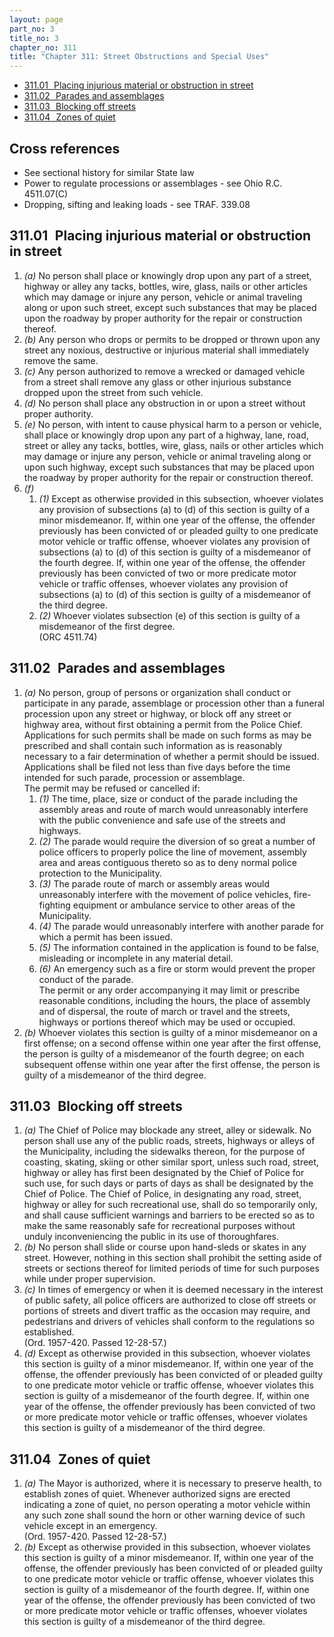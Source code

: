```yaml
---
layout: page
part_no: 3
title_no: 3
chapter_no: 311
title: "Chapter 311: Street Obstructions and Special Uses"
---
```


* [311.01   Placing injurious material or obstruction in street](#31101-placing-injurious-material-or-obstruction-in-street)
* [311.02   Parades and assemblages](#31102-parades-and-assemblages)
* [311.03   Blocking off streets](#31103-blocking-off-streets)
* [311.04   Zones of quiet](#31104-zones-of-quiet)

## Cross references

* See sectional history for similar State law
* Power to regulate processions or assemblages - see Ohio R.C. 4511.07(C)
* Dropping, sifting and leaking loads - see TRAF. 339.08

## 311.01   Placing injurious material or obstruction in street

1. _(a)_ No person shall place or knowingly drop upon any part of a street,
highway or alley any tacks, bottles, wire, glass, nails or other articles which
may damage or injure any person, vehicle or animal traveling along or upon such
street, except such substances that may be placed upon the roadway by proper
authority for the repair or construction thereof.
2. _(b)_ Any person who drops or permits to be dropped or thrown upon any
street any noxious, destructive or injurious material shall immediately remove
the same.
3. _(c)_ Any person authorized to remove a wrecked or damaged vehicle from a
street shall remove any glass or other injurious substance dropped upon the
street from such vehicle.
4. _(d)_ No person shall place any obstruction in or upon a street without
proper authority.
5. _(e)_ No person, with intent to cause physical harm to a person or vehicle,
shall place or knowingly drop upon any part of a highway, lane, road, street or
alley any tacks, bottles, wire, glass, nails or other articles which may damage
or injure any person, vehicle or animal traveling along or upon such highway,
except such substances that may be placed upon the roadway by proper authority
for the repair or construction thereof.
6. _(f)_
    1. _(1)_ Except as otherwise provided in this subsection, whoever
violates any provision of subsections (a) to (d) of this section is guilty of a
minor misdemeanor. If, within one year of the offense, the offender previously
has been convicted of or pleaded guilty to one predicate motor vehicle or
traffic offense, whoever violates any provision of subsections (a) to (d) of
this section is guilty of a misdemeanor of the fourth degree. If, within one
year of the offense, the offender previously has been convicted of two or more
predicate motor vehicle or traffic offenses, whoever violates any provision of
subsections (a) to (d) of this section is guilty of a misdemeanor of the third
degree.
    2. _(2)_ Whoever violates subsection (e) of this section is guilty of a
misdemeanor of the first degree.  
(ORC 4511.74)

## 311.02   Parades and assemblages

1. _(a)_ No person, group of persons or organization shall conduct or
participate in any parade, assemblage or procession other than a funeral
procession upon any street or highway, or block off any street or highway area,
without first obtaining a permit from the Police Chief.  
Applications for such permits shall be made on such forms as may be
prescribed and shall contain such information as is reasonably necessary to a
fair determination of whether a permit should be issued. Applications shall be
filed not less than five days before the time intended for such parade,
procession or assemblage.  
The permit may be refused or cancelled if:
    1. _(1)_ The time, place, size or conduct of the parade including the
assembly areas and route of march would unreasonably interfere with the public
convenience and safe use of the streets and highways.
    2. _(2)_ The parade would require the diversion of so great a number of
police officers to properly police the line of movement, assembly area and
areas contiguous thereto so as to deny normal police protection to the
Municipality.
    3. _(3)_ The parade route of march or assembly areas would unreasonably
interfere with the movement of police vehicles, fire-fighting equipment or
ambulance service to other areas of the Municipality.
    4. _(4)_ The parade would unreasonably interfere with another parade for
which a permit has been issued.
    5. _(5)_ The information contained in the application is found to be false,
misleading or incomplete in any material detail.
    6. _(6)_ An emergency such as a fire or storm would prevent the proper
conduct of the parade.  
The permit or any order accompanying it may limit or prescribe reasonable
conditions, including the hours, the place of assembly and of dispersal, the
route of march or travel and the streets, highways or portions thereof which
may be used or occupied.
2. _(b)_ Whoever violates this section is guilty of a minor misdemeanor on a
first offense; on a second offense within one year after the first offense, the
person is guilty of a misdemeanor of the fourth degree; on each subsequent
offense within one year after the first offense, the person is guilty of a
misdemeanor of the third degree.

## 311.03   Blocking off streets

1. _(a)_ The Chief of Police may blockade any street, alley or sidewalk. No
person shall use any of the public roads, streets, highways or alleys of the
Municipality, including the sidewalks thereon, for the purpose of coasting,
skating, skiing or other similar sport, unless such road, street, highway or
alley has first been designated by the Chief of Police for such use, for such
days or parts of days as shall be designated by the Chief of Police. The Chief
of Police, in designating any road, street, highway or alley for such
recreational use, shall do so temporarily only, and shall cause sufficient
warnings and barriers to be erected so as to make the same reasonably safe for
recreational purposes without unduly inconveniencing the public in its use of
thoroughfares.
2. _(b)_ No person shall slide or course upon hand-sleds or skates in any
street. However, nothing in this section shall prohibit the setting aside of
streets or sections thereof for limited periods of time for such purposes
while under proper supervision.
3. _(c)_ In times of emergency or when it is deemed necessary in the interest
of public safety, all police officers are authorized to close off streets or
portions of streets and divert traffic as the occasion may require, and
pedestrians and drivers of vehicles shall conform to the regulations so
established.  
(Ord. 1957-420. Passed 12-28-57.)
4. _(d)_ Except as otherwise provided in this subsection, whoever violates this
section is guilty of a minor misdemeanor. If, within one year of the offense,
the offender previously has been convicted of or pleaded guilty to one
predicate motor vehicle or traffic offense, whoever violates this section is
guilty of a misdemeanor of the fourth degree. If, within one year of the
offense, the offender previously has been convicted of two or more predicate
motor vehicle or traffic offenses, whoever violates this section is guilty of a
misdemeanor of the third degree.

## 311.04   Zones of quiet

1. _(a)_ The Mayor is authorized, where it is necessary to preserve health, to
establish zones of quiet. Whenever authorized signs are erected indicating a
zone of quiet, no person operating a motor vehicle within any such zone shall
sound the horn or other warning device of such vehicle except in an emergency.  
(Ord. 1957-420. Passed 12-28-57.)
2. _(b)_ Except as otherwise provided in this subsection, whoever violates this
section is guilty of a minor misdemeanor. If, within one year of the offense,
the offender previously has been convicted of or pleaded guilty to one
predicate motor vehicle or traffic offense, whoever violates this section is
guilty of a misdemeanor of the fourth degree. If, within one year of the
offense, the offender previously has been convicted of two or more predicate
motor vehicle or traffic offenses, whoever violates this section is guilty of a
misdemeanor of the third degree.
